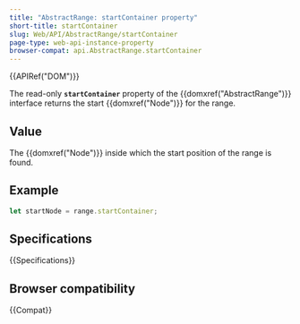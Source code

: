 ```yaml
---
title: "AbstractRange: startContainer property"
short-title: startContainer
slug: Web/API/AbstractRange/startContainer
page-type: web-api-instance-property
browser-compat: api.AbstractRange.startContainer
---
```


{{APIRef("DOM")}}

The read-only **`startContainer`** property of the {{domxref("AbstractRange")}} interface returns the start {{domxref("Node")}} for the range.

## Value

The {{domxref("Node")}} inside which the start position of the range is found.

## Example

```js
let startNode = range.startContainer;
```

## Specifications

{{Specifications}}

## Browser compatibility

{{Compat}}

